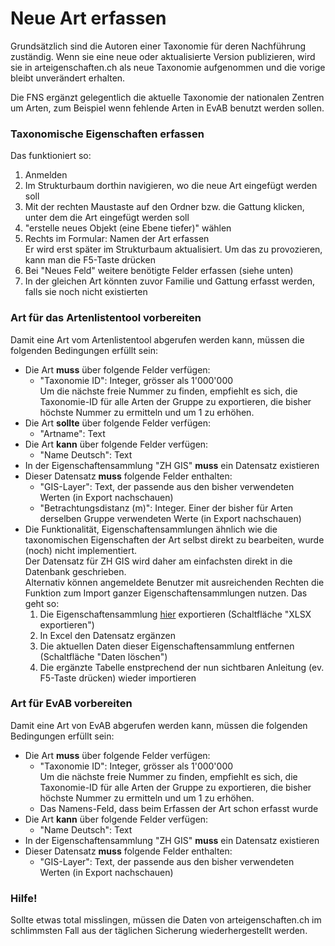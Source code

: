 # Neue Art erfassen

Grundsätzlich sind die Autoren einer Taxonomie für deren Nachführung zuständig. Wenn sie eine neue oder aktualisierte Version publizieren, wird sie in arteigenschaften.ch als neue Taxonomie aufgenommen und die vorige bleibt unverändert erhalten.

Die FNS ergänzt gelegentlich die aktuelle Taxonomie der nationalen Zentren um Arten, zum Beispiel wenn fehlende Arten in EvAB benutzt werden sollen.

### Taxonomische Eigenschaften erfassen
Das funktioniert so:

1. Anmelden
2. Im Strukturbaum dorthin navigieren, wo die neue Art eingefügt werden soll
3. Mit der rechten Maustaste auf den Ordner bzw. die Gattung klicken, unter dem die Art eingefügt werden soll
4. "erstelle neues Objekt (eine Ebene tiefer)" wählen
5. Rechts im Formular: Namen der Art erfassen<br/>
   Er wird erst später im Strukturbaum aktualisiert. Um das zu provozieren, kann man die F5-Taste drücken
6. Bei "Neues Feld" weitere benötigte Felder erfassen (siehe unten)
7. In der gleichen Art könnten zuvor Familie und Gattung erfasst werden, falls sie noch nicht existierten

### Art für das Artenlistentool vorbereiten

Damit eine Art vom Artenlistentool abgerufen werden kann, müssen die folgenden Bedingungen erfüllt sein:
- Die Art **muss** über folgende Felder verfügen:
  - "Taxonomie ID": Integer, grösser als 1'000'000<br/>
     Um die nächste freie Nummer zu finden, empfiehlt es sich, die Taxonomie-ID für alle Arten der Gruppe zu exportieren, die bisher höchste Nummer zu ermitteln und um 1 zu erhöhen.
- Die Art **sollte** über folgende Felder verfügen:
  - "Artname": Text
- Die Art **kann** über folgende Felder verfügen:
  - "Name Deutsch": Text
- In der Eigenschaftensammlung "ZH GIS" **muss** ein Datensatz existieren
- Dieser Datensatz **muss** folgende Felder enthalten:
  - "GIS-Layer": Text, der passende aus den bisher verwendeten Werten (in Export nachschauen)
  - "Betrachtungsdistanz (m)": Integer. Einer der bisher für Arten derselben Gruppe verwendeten Werte (in Export nachschauen)
- Die Funktionalität, Eigenschaftensammlungen ähnlich wie die taxonomischen Eigenschaften der Art selbst direkt zu bearbeiten, wurde (noch) nicht implementiert.<br/>
  Der Datensatz für ZH GIS wird daher am einfachsten direkt in die Datenbank geschrieben.<br/>
  Alternativ können angemeldete Benutzer mit ausreichenden Rechten die Funktion zum Import ganzer Eigenschaftensammlungen nutzen. Das geht so:
  1. Die Eigenschaftensammlung [hier](https://arteigenschaften.ch/Eigenschaften-Sammlungen/bdf7a9fa-7b0e-11e8-a16c-efe328566112/Eigenschaften) exportieren (Schaltfläche "XLSX exportieren")
  2. In Excel den Datensatz ergänzen
  3. Die aktuellen Daten dieser Eigenschaftensammlung entfernen (Schaltfläche "Daten löschen")
  4. Die ergänzte Tabelle enstprechend der nun sichtbaren Anleitung (ev. F5-Taste drücken) wieder importieren<br/>

### Art für EvAB vorbereiten

Damit eine Art von EvAB abgerufen werden kann, müssen die folgenden Bedingungen erfüllt sein:
- Die Art **muss** über folgende Felder verfügen:
  - "Taxonomie ID": Integer, grösser als 1'000'000<br/>
     Um die nächste freie Nummer zu finden, empfiehlt es sich, die Taxonomie-ID für alle Arten der Gruppe zu exportieren, die bisher höchste Nummer zu ermitteln und um 1 zu erhöhen.
  - Das Namens-Feld, dass beim Erfassen der Art schon erfasst wurde
- Die Art **kann** über folgende Felder verfügen:
  - "Name Deutsch": Text
- In der Eigenschaftensammlung "ZH GIS" **muss** ein Datensatz existieren
- Dieser Datensatz **muss** folgende Felder enthalten:
  - "GIS-Layer": Text, der passende aus den bisher verwendeten Werten (in Export nachschauen)

### Hilfe!

Sollte etwas total misslingen, müssen die Daten von arteigenschaften.ch im schlimmsten Fall aus der täglichen Sicherung wiederhergestellt werden.